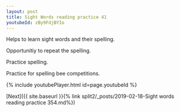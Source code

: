 ```yaml
---
layout: post
title: Sight Words reading practice 41
youtubeId: zBy9FdjBYIo
---
```

 
 
Helps to learn sight words and their spelling.

Opportunitiy to repeat the spelling. 

Practice spelling. 
 
Practice for spelling bee competitions. 
 
{% include youtubePlayer.html id=page.youtubeId %}
 
 

[Next]({{ site.baseurl }}{% link  split2/_posts/2019-02-18-Sight words reading practice 354.md%})
 

